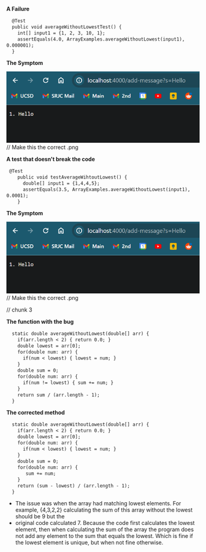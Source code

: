 **A Failure**
```
  @Test
  public void averageWithoutLowestTest() {
    int[] input1 = {1, 2, 3, 10, 1};
    assertEquals(4.0, ArrayExamples.averageWithoutLowest(input1), 0.000001);
  }
```

**The Symptom**

![Image](Lab2_Add_Code_1.png) // Make this the correct .png

**A test that doesn't break the code**

```
 @Test
    public void testAverageWihtoutLowest() {
      double[] input1 = {1,4,4,5};
      assertEquals(3.5, ArrayExamples.averageWithoutLowest(input1), 0.0001);
    }
```

**The Symptom**

![Image](Lab2_Add_Code_1.png) // Make this the correct .png


// chunk 3

**The function with the bug**

```
  static double averageWithoutLowest(double[] arr) {
    if(arr.length < 2) { return 0.0; }
    double lowest = arr[0];
    for(double num: arr) {
      if(num < lowest) { lowest = num; }
    }
    double sum = 0;
    for(double num: arr) {
      if(num != lowest) { sum += num; }
    }
    return sum / (arr.length - 1);
  }

```

**The corrected method**
```
  static double averageWithoutLowest(double[] arr) {
    if(arr.length < 2) { return 0.0; }
    double lowest = arr[0];
    for(double num: arr) {
      if(num < lowest) { lowest = num; }
    }
    double sum = 0;
    for(double num: arr) {
       sum += num; 
    }
    return (sum - lowest) / (arr.length - 1);
  }
```

* The issue was when the array had matching lowest elements. For example, {4,3,2,2} calculating the sum of this array without the lowest should be 9 but the 
* original code calculated 7. Because the code first calculates the lowest element, then when calculating the sum of the array the program does not add any element to the sum that equals the lowest. Which is fine if the lowest element is unique, but when not fine otherwise. 
